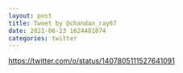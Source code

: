 ```yaml
--- 
layout: post 
title: Tweet by @chandan_ray67 
date: 2021-06-23 1624481874 
categories: twitter 
--- 
```

https://twitter.com/o/status/1407805111527641091
